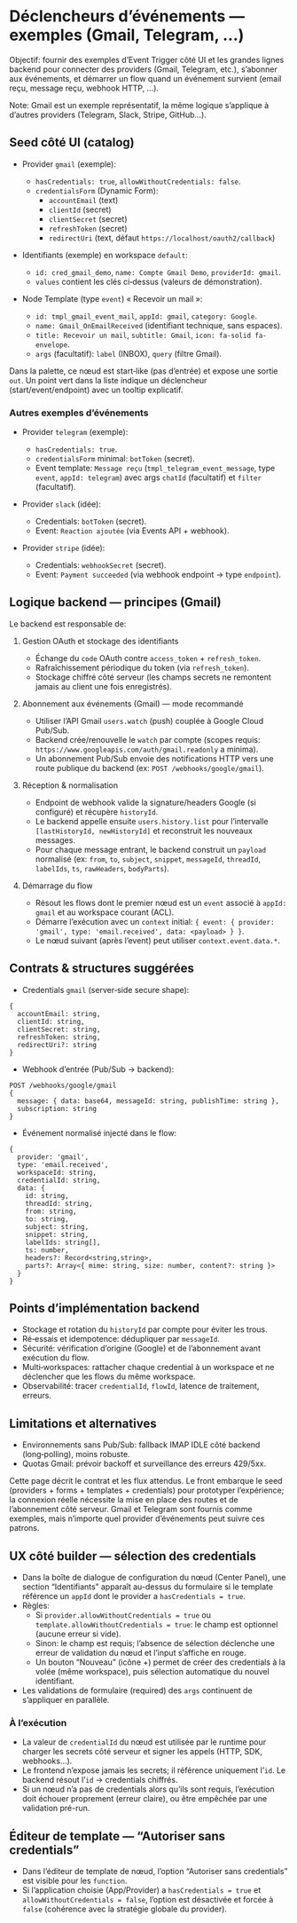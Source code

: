 # Déclencheurs d’événements — exemples (Gmail, Telegram, …)

Objectif: fournir des exemples d’Event Trigger côté UI et les grandes lignes backend pour connecter des providers (Gmail, Telegram, etc.), s’abonner aux événements, et démarrer un flow quand un événement survient (email reçu, message reçu, webhook HTTP, …).

Note: Gmail est un exemple représentatif, la même logique s’applique à d’autres providers (Telegram, Slack, Stripe, GitHub…).

## Seed côté UI (catalog)

- Provider `gmail` (exemple):
  - `hasCredentials: true`, `allowWithoutCredentials: false`.
  - `credentialsForm` (Dynamic Form):
    - `accountEmail` (text)
    - `clientId` (secret)
    - `clientSecret` (secret)
    - `refreshToken` (secret)
    - `redirectUri` (text, défaut `https://localhost/oauth2/callback`)

- Identifiants (exemple) en workspace `default`:
  - `id: cred_gmail_demo`, `name: Compte Gmail Demo`, `providerId: gmail`.
  - `values` contient les clés ci‑dessus (valeurs de démonstration).

- Node Template (type `event`) « Recevoir un mail »:
  - `id: tmpl_gmail_event_mail`, `appId: gmail`, `category: Google`.
  - `name: Gmail_OnEmailReceived` (identifiant technique, sans espaces).
  - `title: Recevoir un mail`, `subtitle: Gmail`, `icon: fa-solid fa-envelope`.
  - `args` (facultatif): `label` (INBOX), `query` (filtre Gmail).

Dans la palette, ce nœud est start‑like (pas d’entrée) et expose une sortie `out`. Un point vert dans la liste indique un déclencheur (start/event/endpoint) avec un tooltip explicatif.

### Autres exemples d’événements

- Provider `telegram` (exemple):
  - `hasCredentials: true`.
  - `credentialsForm` minimal: `botToken` (secret).
  - Event template: `Message reçu` (`tmpl_telegram_event_message`, type `event`, `appId: telegram`) avec args `chatId` (facultatif) et `filter` (facultatif).

- Provider `slack` (idée):
  - Credentials: `botToken` (secret).
  - Event: `Reaction ajoutée` (via Events API + webhook).

- Provider `stripe` (idée):
  - Credentials: `webhookSecret` (secret).
  - Event: `Payment succeeded` (via webhook endpoint → type `endpoint`).

## Logique backend — principes (Gmail)

Le backend est responsable de:

1) Gestion OAuth et stockage des identifiants
   - Échange du `code` OAuth contre `access_token` + `refresh_token`.
   - Rafraîchissement périodique du token (via `refresh_token`).
   - Stockage chiffré côté serveur (les champs secrets ne remontent jamais au client une fois enregistrés).

2) Abonnement aux événements (Gmail) — mode recommandé
   - Utiliser l’API Gmail `users.watch` (push) couplée à Google Cloud Pub/Sub.
   - Backend crée/renouvelle le `watch` par compte (scopes requis: `https://www.googleapis.com/auth/gmail.readonly` a minima).
   - Un abonnement Pub/Sub envoie des notifications HTTP vers une route publique du backend (ex: `POST /webhooks/google/gmail`).

3) Réception & normalisation
   - Endpoint de webhook valide la signature/headers Google (si configuré) et récupère `historyId`.
   - Le backend appelle ensuite `users.history.list` pour l’intervalle `[lastHistoryId, newHistoryId]` et reconstruit les nouveaux messages.
   - Pour chaque message entrant, le backend construit un `payload` normalisé (ex: `from`, `to`, `subject`, `snippet`, `messageId`, `threadId`, `labelIds`, `ts`, `rawHeaders`, `bodyParts`).

4) Démarrage du flow
   - Résout les flows dont le premier nœud est un `event` associé à `appId: gmail` et au workspace courant (ACL).
   - Démarre l’exécution avec un `context` initial: `{ event: { provider: 'gmail', type: 'email.received', data: <payload> } }`.
   - Le nœud suivant (après l’event) peut utiliser `context.event.data.*`.

## Contrats & structures suggérées

- Credentials `gmail` (server‑side secure shape):
```
{
  accountEmail: string,
  clientId: string,
  clientSecret: string,
  refreshToken: string,
  redirectUri?: string
}
```

- Webhook d’entrée (Pub/Sub → backend):
```
POST /webhooks/google/gmail
{
  message: { data: base64, messageId: string, publishTime: string },
  subscription: string
}
```

- Événement normalisé injecté dans le flow:
```
{
  provider: 'gmail',
  type: 'email.received',
  workspaceId: string,
  credentialId: string,
  data: {
    id: string,
    threadId: string,
    from: string,
    to: string,
    subject: string,
    snippet: string,
    labelIds: string[],
    ts: number,
    headers?: Record<string,string>,
    parts?: Array<{ mime: string, size: number, content?: string }>
  }
}
```

## Points d’implémentation backend

- Stockage et rotation du `historyId` par compte pour éviter les trous.
- Ré‑essais et idempotence: dédupliquer par `messageId`.
- Sécurité: vérification d’origine (Google) et de l’abonnement avant exécution du flow.
- Multi‑workspaces: rattacher chaque credential à un workspace et ne déclencher que les flows du même workspace.
- Observabilité: tracer `credentialId`, `flowId`, latence de traitement, erreurs.

## Limitations et alternatives

- Environnements sans Pub/Sub: fallback IMAP IDLE côté backend (long‑polling), moins robuste.
- Quotas Gmail: prévoir backoff et surveillance des erreurs 429/5xx.

Cette page décrit le contrat et les flux attendus. Le front embarque le seed (providers + forms + templates + credentials) pour prototyper l’expérience; la connexion réelle nécessite la mise en place des routes et de l’abonnement côté serveur. Gmail et Telegram sont fournis comme exemples, mais n’importe quel provider d’événements peut suivre ces patrons.

## UX côté builder — sélection des credentials

- Dans la boîte de dialogue de configuration du nœud (Center Panel), une section “Identifiants” apparaît au-dessus du formulaire si le template référence un `appId` dont le provider a `hasCredentials = true`.
- Règles:
  - Si `provider.allowWithoutCredentials = true` ou `template.allowWithoutCredentials = true`: le champ est optionnel (aucune erreur si vide).
  - Sinon: le champ est requis; l’absence de sélection déclenche une erreur de validation du nœud et l’input s’affiche en rouge.
  - Un bouton “Nouveau” (icône +) permet de créer des credentials à la volée (même workspace), puis sélection automatique du nouvel identifiant.
- Les validations de formulaire (required) des `args` continuent de s’appliquer en parallèle.

### À l’exécution

- La valeur de `credentialId` du nœud est utilisée par le runtime pour charger les secrets côté serveur et signer les appels (HTTP, SDK, webhooks…).
- Le frontend n’expose jamais les secrets; il référence uniquement l’`id`. Le backend résout l’`id` → credentials chiffrés.
- Si un nœud n’a pas de credentials alors qu’ils sont requis, l’exécution doit échouer proprement (erreur claire), ou être empêchée par une validation pré-run.

## Éditeur de template — “Autoriser sans credentials”

- Dans l’éditeur de template de nœud, l’option “Autoriser sans credentials” est visible pour les `function`.
- Si l’application choisie (App/Provider) a `hasCredentials = true` et `allowWithoutCredentials = false`, l’option est désactivée et forcée à `false` (cohérence avec la stratégie globale du provider).
